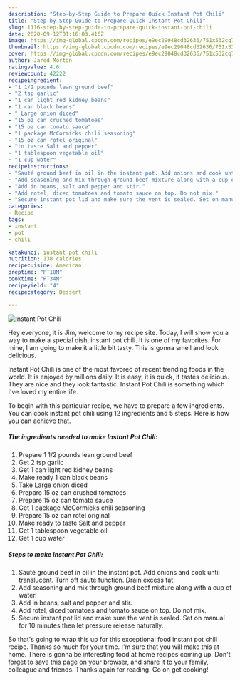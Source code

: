 ```yaml
---
description: "Step-by-Step Guide to Prepare Quick Instant Pot Chili"
title: "Step-by-Step Guide to Prepare Quick Instant Pot Chili"
slug: 1116-step-by-step-guide-to-prepare-quick-instant-pot-chili
date: 2020-09-12T01:16:03.416Z
image: https://img-global.cpcdn.com/recipes/e9ec29048cd32636/751x532cq70/instant-pot-chili-recipe-main-photo.jpg
thumbnail: https://img-global.cpcdn.com/recipes/e9ec29048cd32636/751x532cq70/instant-pot-chili-recipe-main-photo.jpg
cover: https://img-global.cpcdn.com/recipes/e9ec29048cd32636/751x532cq70/instant-pot-chili-recipe-main-photo.jpg
author: Jared Morton
ratingvalue: 4.6
reviewcount: 42222
recipeingredient:
- "1 1/2 pounds lean ground beef"
- "2 tsp garlic"
- "1 can light red kidney beans"
- "1 can black beans"
- " Large onion diced"
- "15 oz can crushed tomatoes"
- "15 oz can tomato sauce"
- "1 package McCormicks chili seasoning"
- "15 oz can rotel original"
- "to taste Salt and pepper"
- "1 tablespoon vegetable oil"
- "1 cup water"
recipeinstructions:
- "Sauté ground beef in oil in the instant pot. Add onions and cook until translucent. Turn off sauté function. Drain excess fat."
- "Add seasoning and mix through ground beef mixture along with a cup of water."
- "Add in beans, salt and pepper and stir."
- "Add rotel, diced tomatoes and tomato sauce on top. Do not mix."
- "Secure instant pot lid and make sure the vent is sealed. Set on manual for 10 minutes then let pressure release naturally."
categories:
- Recipe
tags:
- instant
- pot
- chili

katakunci: instant pot chili 
nutrition: 138 calories
recipecuisine: American
preptime: "PT10M"
cooktime: "PT34M"
recipeyield: "4"
recipecategory: Dessert

---
```



![Instant Pot Chili](https://img-global.cpcdn.com/recipes/e9ec29048cd32636/751x532cq70/instant-pot-chili-recipe-main-photo.jpg)

Hey everyone, it is Jim, welcome to my recipe site. Today, I will show you a way to make a special dish, instant pot chili. It is one of my favorites. For mine, I am going to make it a little bit tasty. This is gonna smell and look delicious.

Instant Pot Chili is one of the most favored of recent trending foods in the world. It is enjoyed by millions daily. It is easy, it is quick, it tastes delicious. They are nice and they look fantastic. Instant Pot Chili is something which I've loved my entire life.




To begin with this particular recipe, we have to prepare a few ingredients. You can cook instant pot chili using 12 ingredients and 5 steps. Here is how you can achieve that.

<!--inarticleads1-->

##### The ingredients needed to make Instant Pot Chili:

1. Prepare 1 1/2 pounds lean ground beef
1. Get 2 tsp garlic
1. Get 1 can light red kidney beans
1. Make ready 1 can black beans
1. Take  Large onion diced
1. Prepare 15 oz can crushed tomatoes
1. Prepare 15 oz can tomato sauce
1. Get 1 package McCormicks chili seasoning
1. Prepare 15 oz can rotel original
1. Make ready to taste Salt and pepper
1. Get 1 tablespoon vegetable oil
1. Get 1 cup water




<!--inarticleads2-->

##### Steps to make Instant Pot Chili:

1. Sauté ground beef in oil in the instant pot. Add onions and cook until translucent. Turn off sauté function. Drain excess fat.
1. Add seasoning and mix through ground beef mixture along with a cup of water.
1. Add in beans, salt and pepper and stir.
1. Add rotel, diced tomatoes and tomato sauce on top. Do not mix.
1. Secure instant pot lid and make sure the vent is sealed. Set on manual for 10 minutes then let pressure release naturally.




So that's going to wrap this up for this exceptional food instant pot chili recipe. Thanks so much for your time. I'm sure that you will make this at home. There is gonna be interesting food at home recipes coming up. Don't forget to save this page on your browser, and share it to your family, colleague and friends. Thanks again for reading. Go on get cooking!
